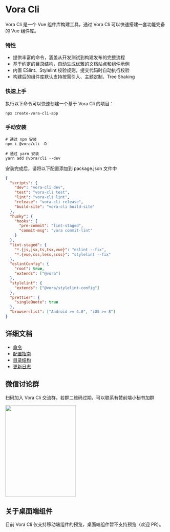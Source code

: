 <!--
 * @Author: wanlixin
 * @Date: 2020-05-09 22:23:49
 * @LastEditors: wanlixin
 * @LastEditTime: 2020-05-17 10:05:08
 * @Description: 
--> 
# Vora Cli

Vora Cli 是一个 Vue 组件库构建工具，通过 Vora Cli 可以快速搭建一套功能完备的 Vue 组件库。

### 特性

- 提供丰富的命令，涵盖从开发测试到构建发布的完整流程
- 基于约定的目录结构，自动生成优雅的文档站点和组件示例
- 内置 ESlint、Stylelint 校验规则，提交代码时自动执行校验
- 构建后的组件库默认支持按需引入、主题定制、Tree Shaking

### 快速上手

执行以下命令可以快速创建一个基于 Vora Cli 的项目：

```bash
npx create-vora-cli-app
```

### 手动安装

```shell
# 通过 npm 安装
npm i @vora/cli -D

# 通过 yarn 安装
yarn add @vora/cli --dev
```

安装完成后，请将以下配置添加到 package.json 文件中

```json
{
  "scripts": {
    "dev": "vora-cli dev",
    "test": "vora-cli test",
    "lint": "vora-cli lint",
    "release": "vora-cli release",
    "build-site": "vora-cli build-site"
  },
  "husky": {
    "hooks": {
      "pre-commit": "lint-staged",
      "commit-msg": "vora commit-lint"
    }
  },
  "lint-staged": {
    "*.{js,jsx,ts,tsx,vue}": "eslint --fix",
    "*.{vue,css,less,scss}": "stylelint --fix"
  },
  "eslintConfig": {
    "root": true,
    "extends": ["@vora"]
  },
  "stylelint": {
    "extends": ["@vora/stylelint-config"]
  },
  "prettier": {
    "singleQuote": true
  },
  "browserslist": ["Android >= 4.0", "iOS >= 8"]
}
```

## 详细文档

- [命令](https://github.com/wanlixi/vora/tree/master/vora-cli/docs/commands.md)
- [配置指南](https://github.com/wanlixi/vora/tree/master/vora-cli/docs/config.md)
- [目录结构](https://github.com/wanlixi/vora/tree/master/vora-cli/docs/directory.md)
- [更新日志](https://github.com/wanlixi/vora/tree/master/vora-cli/changelog.md)

## 微信讨论群

扫码加入 Vora Cli 交流群，若群二维码过期，可以联系有赞前端小秘书加群

<img src="https://img.yzcdn.cn/vora/wechat_20200428.jpeg" width="220" height="285" >

## 关于桌面端组件

目前 Vora Cli 仅支持移动端组件的预览，桌面端组件暂不支持预览（欢迎 PR）。
